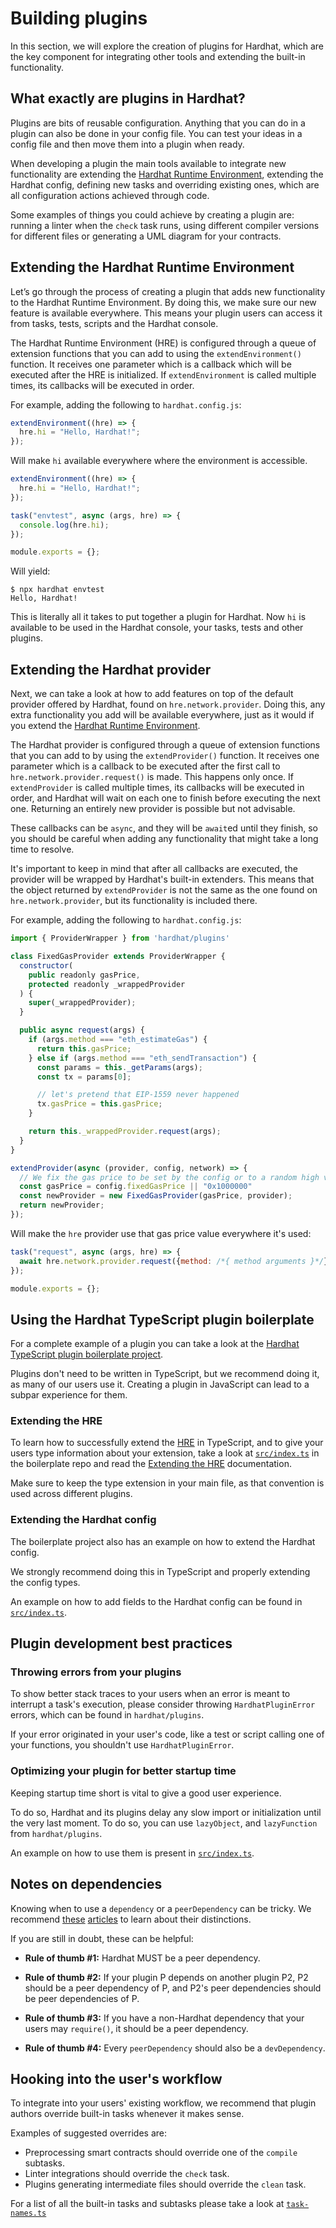 # Building plugins

In this section, we will explore the creation of plugins for Hardhat, which are the key component for integrating other tools and extending the built-in functionality.

## What exactly are plugins in Hardhat?

Plugins are bits of reusable configuration. Anything that you can do in a plugin can also be done in your config file. You can test your ideas in a config file and then move them into a plugin when ready.

When developing a plugin the main tools available to integrate new functionality are extending the [Hardhat Runtime Environment](/advanced/hardhat-runtime-environment.md), extending the Hardhat config, defining new tasks and overriding existing ones, which are all configuration actions achieved through code.

Some examples of things you could achieve by creating a plugin are: running a linter when the `check` task runs, using different compiler versions for different files or generating a UML diagram for your contracts.

## Extending the Hardhat Runtime Environment

Let’s go through the process of creating a plugin that adds new functionality to the Hardhat Runtime Environment. By doing this, we make sure our new feature is available everywhere. This means your plugin users can access it from tasks, tests, scripts and the Hardhat console.

The Hardhat Runtime Environment (HRE) is configured through a queue of extension functions that you can add to using the `extendEnvironment()` function. It receives one parameter which is a callback which will be executed after the HRE is initialized. If `extendEnvironment` is called multiple times, its callbacks will be executed in order.

For example, adding the following to `hardhat.config.js`:

```js
extendEnvironment((hre) => {
  hre.hi = "Hello, Hardhat!";
});
```

Will make `hi` available everywhere where the environment is accessible.

```js
extendEnvironment((hre) => {
  hre.hi = "Hello, Hardhat!";
});

task("envtest", async (args, hre) => {
  console.log(hre.hi);
});

module.exports = {};
```

Will yield:

```
$ npx hardhat envtest
Hello, Hardhat!
```

This is literally all it takes to put together a plugin for Hardhat. Now `hi` is available to be used in the Hardhat console, your tasks, tests and other plugins.

## Extending the Hardhat provider

Next, we can take a look at how to add features on top of the default provider offered by Hardhat, found on `hre.network.provider`. Doing this, any extra functionality you add will be available everywhere, just as it would if you extend the [Hardhat Runtime Environment](#extending-the-hardhat-runtime-environment).

The Hardhat provider is configured through a queue of extension functions that you can add to by using the `extendProvider()` function. It receives one parameter which is a callback to be executed after the first call to `hre.network.provider.request()` is made. This happens only once. If `extendProvider` is called multiple times, its callbacks will be executed in order, and Hardhat will wait on each one to finish before executing the next one. Returning an entirely new provider is possible but not advisable.

These callbacks can be `async`, and they will be `await`ed until they finish, so you should be careful when adding any functionality that might take a long time to resolve.

It's important to keep in mind that after all callbacks are executed, the provider will be wrapped by Hardhat's built-in extenders. This means that the object returned by `extendProvider` is not the same as the one found on `hre.network.provider`, but its functionality is included there.

For example, adding the following to `hardhat.config.js`:

```js
import { ProviderWrapper } from 'hardhat/plugins'

class FixedGasProvider extends ProviderWrapper {
  constructor(
    public readonly gasPrice,
    protected readonly _wrappedProvider
  ) {
    super(_wrappedProvider);
  }

  public async request(args) {
    if (args.method === "eth_estimateGas") {
      return this.gasPrice;
    } else if (args.method === "eth_sendTransaction") {
      const params = this._getParams(args);
      const tx = params[0];

      // let's pretend that EIP-1559 never happened
      tx.gasPrice = this.gasPrice;
    }

    return this._wrappedProvider.request(args);
  }
}

extendProvider(async (provider, config, network) => {
  // We fix the gas price to be set by the config or to a random high value
  const gasPrice = config.fixedGasPrice || "0x1000000"
  const newProvider = new FixedGasProvider(gasPrice, provider);
  return newProvider;
});
```

Will make the `hre` provider use that gas price value everywhere it's used:

```js
task("request", async (args, hre) => {
  await hre.network.provider.request({method: /*{ method arguments }*/}); // this will run FixedGasProvider's request method above
});

module.exports = {};
```

## Using the Hardhat TypeScript plugin boilerplate

For a complete example of a plugin you can take a look at the [Hardhat TypeScript plugin boilerplate project](https://github.com/NomicFoundation/hardhat-ts-plugin-boilerplate/).

Plugins don't need to be written in TypeScript, but we recommend doing it, as many of our users use it. Creating a plugin in JavaScript can lead to a subpar experience for them.

### Extending the HRE

To learn how to successfully extend the [HRE](./hardhat-runtime-environment.md) in TypeScript, and to give your users type information about your extension, take a look at [`src/index.ts`](https://github.com/NomicFoundation/hardhat-ts-plugin-boilerplate/blob/master/src/index.ts) in the boilerplate repo and read the [Extending the HRE](./hardhat-runtime-environment.md#extending-the-hre) documentation.

Make sure to keep the type extension in your main file, as that convention is used across different plugins.

### Extending the Hardhat config

The boilerplate project also has an example on how to extend the Hardhat config.

We strongly recommend doing this in TypeScript and properly extending the config types.

An example on how to add fields to the Hardhat config can be found in [`src/index.ts`](https://github.com/NomicFoundation/hardhat-ts-plugin-boilerplate/blob/master/src/index.ts).

## Plugin development best practices

### Throwing errors from your plugins

To show better stack traces to your users when an error is meant to interrupt a task's execution, please consider throwing `HardhatPluginError` errors, which can be found in `hardhat/plugins`.

If your error originated in your user's code, like a test or script calling one of your functions, you shouldn't use `HardhatPluginError`.

### Optimizing your plugin for better startup time

Keeping startup time short is vital to give a good user experience.

To do so, Hardhat and its plugins delay any slow import or initialization until the very last moment. To do so, you can use `lazyObject`, and `lazyFunction` from `hardhat/plugins`.

An example on how to use them is present in [`src/index.ts`](https://github.com/NomicFoundation/hardhat-ts-plugin-boilerplate/blob/master/src/index.ts).

## Notes on dependencies

Knowing when to use a `dependency` or a `peerDependency` can be tricky. We recommend [these](https://yarnpkg.com/blog/2018/04/18/dependencies-done-right/) [articles](https://lexi-lambda.github.io/blog/2016/08/24/understanding-the-npm-dependency-model/) to learn about their distinctions.

If you are still in doubt, these can be helpful:

- **Rule of thumb #1:** Hardhat MUST be a peer dependency.

- **Rule of thumb #2:** If your plugin P depends on another plugin P2, P2 should be a peer dependency of P, and P2's peer dependencies should be peer dependencies of P.

- **Rule of thumb #3:** If you have a non-Hardhat dependency that your users may `require()`, it should be a peer dependency.

- **Rule of thumb #4:** Every `peerDependency` should also be a `devDependency`.

## Hooking into the user's workflow

To integrate into your users' existing workflow, we recommend that plugin authors override built-in tasks whenever it makes sense.

Examples of suggested overrides are:

- Preprocessing smart contracts should override one of the `compile` subtasks.
- Linter integrations should override the `check` task.
- Plugins generating intermediate files should override the `clean` task.

For a list of all the built-in tasks and subtasks please take a look at [`task-names.ts`](https://github.com/NomicFoundation/hardhat/blob/main/packages/hardhat-core/src/builtin-tasks/task-names.ts)
